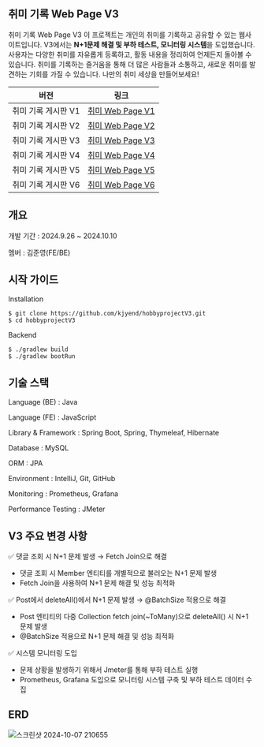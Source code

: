 ## 취미 기록 Web Page V3

취미 기록 Web Page V3
이 프로젝트는 개인의 취미를 기록하고 공유할 수 있는 웹사이트입니다. 
V3에서는 **N+1문제 해결 및 부하 테스트, 모니터링 시스템**을 도입했습니다.
사용자는 다양한 취미를 자유롭게 등록하고, 활동 내용을 정리하여 언제든지 돌아볼 수 있습니다. 
취미를 기록하는 즐거움을 통해 더 많은 사람들과 소통하고, 새로운 취미를 발견하는 기회를 가질 수 있습니다. 
나만의 취미 세상을 만들어보세요!


| **버전** | **링크**       |
|----------|----------------|
| 취미 기록 게시판 V1       | [취미 Web Page V1](https://github.com/kjyend/hobbyproject) |
| 취미 기록 게시판 V2       | [취미 Web Page V2](https://github.com/kjyend/hobbyprojectV2) |
| 취미 기록 게시판 V3       | [취미 Web Page V3](https://github.com/kjyend/hobbyprojectV3) |
| 취미 기록 게시판 V4       | [취미 Web Page V4](https://github.com/kjyend/hobbyprojectV4) |
| 취미 기록 게시판 V5       | [취미 Web Page V5](https://github.com/kjyend/hobbyprojectV5) |
| 취미 기록 게시판 V6       | [취미 Web Page V6](https://github.com/kjyend/hobbyprojectV6) |


## 개요

개발 기간 : 2024.9.26 ~ 2024.10.10

멤버 : 김준영(FE/BE)

## 시작 가이드

Installation
```
$ git clone https://github.com/kjyend/hobbyprojectV3.git
$ cd hobbyprojectV3
```
Backend
```
$ ./gradlew build
$ ./gradlew bootRun
```

## 기술 스택

Language (BE) : Java

Language (FE) : JavaScript

Library & Framework : Spring Boot, Spring, Thymeleaf, Hibernate 

Database : MySQL

ORM : JPA

Environment : IntelliJ, Git, GitHub 

Monitoring : Prometheus, Grafana

Performance Testing : JMeter

## V3 주요 변경 사항

✅ 댓글 조회 시 N+1 문제 발생 → Fetch Join으로 해결

* 댓글 조회 시 Member 엔티티를 개별적으로 불러오는 N+1 문제 발생
* Fetch Join을 사용하여 N+1 문제 해결 및 성능 최적화

✅ Post에서 deleteAll()에서 N+1 문제 발생 → @BatchSize 적용으로 해결

* Post 엔티티의 다중 Collection fetch join(~ToMany)으로 deleteAll() 시 N+1 문제 발생
* @BatchSize 적용으로 N+1 문제 해결 및 성능 최적화

✅ 시스템 모니터링 도입

* 문제 상황을 발생하기 위해서 Jmeter를 통해 부하 테스트 실행
* Prometheus, Grafana 도입으로 모니터링 시스템 구축 및 부하 테스트 데이터 수집


## ERD
![스크린샷 2024-10-07 210655](https://github.com/user-attachments/assets/e5b17d9e-5638-4934-81e2-500f615f5bfd)
